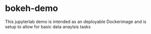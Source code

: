 # bokeh-demo

This jupyterlab demo is intended as an deployable Dockerimage and is setup to allow for basic data anaylsis tasks
